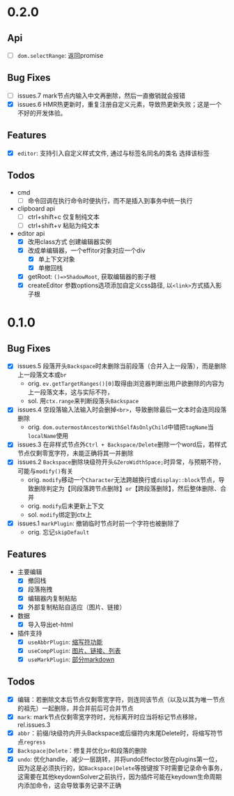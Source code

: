 # 0.2.0
## Api
- [ ] `dom.selectRange`: 返回promise 
## Bug Fixes
- [ ] issues.7 mark节点内输入中文再删除，然后一直撤销就会报错
- [x] issues.6 HMR热更新时，重复注册自定义元素，导致热更新失败；这是一个不好的开发体验。 
## Features
- [x] `editor`: 支持引入自定义样式文件, 通过与标签名同名的类名 选择该标签
## Todos
- cmd
  - [ ] 命令回调在执行命令时便执行，而不是插入到事务中统一执行
- clipboard api
  - [ ] ctrl+shift+c 仅复制纯文本
  - [ ] ctrl+shift+v 粘贴为纯文本
- editor api
  - [x] 改用class方式 创建编辑器实例
  - [x] 改成单编辑器，一个effitor对象对应一个div
    - [x] 单上下文对象
    - [x] 单撤回栈
  - [x] getRoot: `()=>ShadowRoot`, 获取编辑器的影子根
  - [x] createEditor 参数options选项添加自定义css路径, 以`<link>`方式插入影子根

# 0.1.0
## Bug Fixes
- [x] issues.5 段落开头`Backspace`时未删除当前段落（合并入上一段落），而是删除上一段落文本或`br`
  - orig. `ev.getTargetRanges()[0]`取得由浏览器判断出用户欲删除的内容为上一段落文本，这与实际不符，
  - sol. 用`ctx.range`来判断段落头`Backspace`
- [x] issues.4 空段落输入法输入时会删掉`<br>`，导致删除最后一文本时会连同段落删除
  - orig. `dom.outermostAncestorWithSelfAsOnlyChild`中错把`tagName`当`localName`使用
- [x] issues.3 在非样式节点外`Ctrl + Backspace/Delete`删除一个word后，若样式节点仅剩零宽字符，未能正确将其一并删除
- [x] issues.2 `Backspace`删除块级符开头`&ZeroWidthSpace;`时异常，与预期不符，可能与`modify()`有关
  - orig. `modify`移动一个`Character`无法跨越换行或`display::block`节点，导致删除判定为【同段落跨节点删除】`or`【跨段落删除】，然后整体删除、合并
  - orig. `modify`后未更新上下文
  - sol. `modify`绑定到ctx上
- [x] issues.1 `markPlugin`: 撤销临时节点时前一个字符也被删除了
  - orig. 忘记`skipDefault`
## Features
- 主要编辑
  - [x] 撤回栈
  - [x] 段落拖拽
  - [x] 编辑器内复制粘贴
  - [x] 外部复制粘贴自适应（图片、链接） 
- 数据
  - [x] 导入导出et-html
- 插件支持
  - [x] `useAbbrPlugin`: [缩写符功能](./README.md#缩写符)
  - [x] `useCompPlugin`: [图片、链接、列表](./README.md#图片链接列表代码块表格)
  - [x] `useMarkPlugin`: [部分markdown](./README.md#部分markdown)
## Todos
- [x] 编辑：若删除文本后节点仅剩零宽字符，则连同该节点（以及以其为唯一节点的祖先）一起删除，并合并前后可合并节点
- [x] `mark`: mark节点仅剩零宽字符时，光标离开时应当将标记节点移除，rel.issues.3
- [x] `abbr`：前缀/块级符内开头Backspace或后缀符内末尾Delete时，将缩写符节点`regress`
- [x] `Backspace|Delete`：修复并优化`br`和段落的删除
- [x] `undo`: 优化handle，减少一层跳转，并将undoEffector放在plugins第一位，因为这是必须执行的，如`Backspace|Delete`等按键按下时需要记录命令事务，这需要在其他keydownSolver之前执行，因为插件可能在keydown生命周期内添加命令，这会导致事务记录不正确
